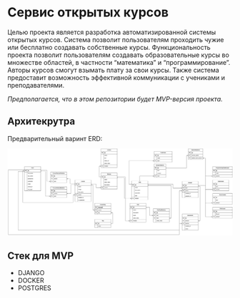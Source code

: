 # Сервис открытых курсов

Целью проекта является разработка автоматизированной системы открытых курсов. Система позволит пользователям проходить чужие или бесплатно создавать собственные курсы. Функциональность проекта позволит пользователям создавать образовательные курсы во множестве областей, в частности “математика” и “программирование”. Авторы курсов смогут взымать плату за свои курсы. Также система предоставит возможность эффективной коммуникации с учениками и преподавателями. 

*Предполагается, что в этом репозитории будет MVP-версия проекта.*

## Архитекрутра

Предварительный варинт ERD:

![ERD](./media/info/database/ERD_OPENCOURCE.drawio.png "ERD")

## Стек для MVP

- DJANGO
- DOCKER
- POSTGRES

